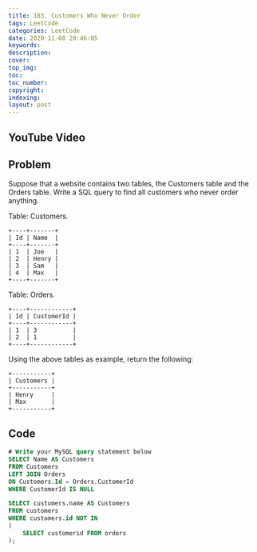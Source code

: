 ```yaml
---
title: 183. Customers Who Never Order
tags: LeetCode
categories: LeetCode
date: 2020-11-08 20:46:05
keywords:
description:
cover:
top_img:
toc:
toc_number:
copyright:
indexing:
layout: post
---
```


## YouTube Video

## Problem

Suppose that a website contains two tables, the Customers table and the Orders table. Write a SQL query to find all customers who never order anything.

Table: Customers.

```
+----+-------+
| Id | Name  |
+----+-------+
| 1  | Joe   |
| 2  | Henry |
| 3  | Sam   |
| 4  | Max   |
+----+-------+
```

Table: Orders.

```
+----+------------+
| Id | CustomerId |
+----+------------+
| 1  | 3          |
| 2  | 1          |
+----+------------+
```

Using the above tables as example, return the following:

```
+-----------+
| Customers |
+-----------+
| Henry     |
| Max       |
+-----------+
```

## Code

```sql
# Write your MySQL query statement below
SELECT Name AS Customers
FROM Customers
LEFT JOIN Orders
ON Customers.Id = Orders.CustomerId
WHERE CustomerId IS NULL
```

```sql
SELECT customers.name AS Customers
FROM customers
WHERE customers.id NOT IN
(
    SELECT customerid FROM orders
);
```
